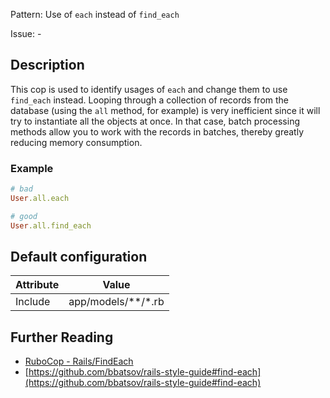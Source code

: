 Pattern: Use of `each` instead of `find_each`

Issue: -

## Description

This cop is used to identify usages of `each` and change them to use `find_each` instead. Looping through a collection of records from the database (using the `all` method, for example) is very inefficient since it will try to instantiate all the objects at once. In that case, batch processing methods allow you to work with the records in batches, thereby greatly reducing memory consumption.

### Example

```ruby
# bad
User.all.each

# good
User.all.find_each
```

## Default configuration

Attribute | Value
--- | ---
Include | app/models/\*\*/\*.rb

## Further Reading

* [RuboCop - Rails/FindEach](https://rubocop.readthedocs.io/en/latest/cops_rails/#railsfindeach)
* [https://github.com/bbatsov/rails-style-guide#find-each](https://github.com/bbatsov/rails-style-guide#find-each)
